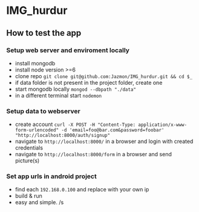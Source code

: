# IMG_hurdur

## How to test the app
### Setup web server and enviroment locally
* install mongodb
* install node version >=6
* clone repo `git clone git@github.com:Jazmon/IMG_hurdur.git && cd $_`
* if data folder is not present in the project folder, create one
* start mongodb locally `mongod --dbpath "./data"`
* in a different terminal start `nodemon`

### Setup data to webserver
* create account `curl -X POST -H "Content-Type: application/x-www-form-urlencoded" -d 'email=foo@bar.com&password=foobar' "http://localhost:8000/auth/signup"`
* navigate to `http://localhost:8000/` in a browser and login with created credentials
* navigate to `http://localhost:8000/form` in a browser and send picture(s)


### Set app urls in android project
* find each `192.168.0.100` and replace with your own ip
* build & run
* easy and simple. /s 

